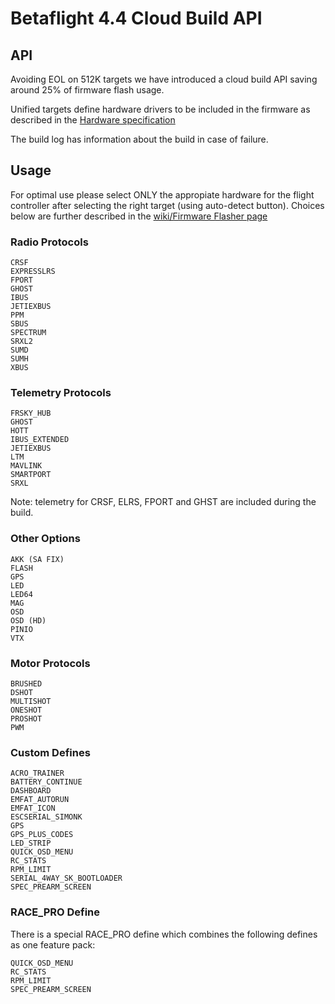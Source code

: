 # Betaflight 4.4 Cloud Build API

## API

Avoiding EOL on 512K targets we have introduced a cloud build API saving around 25% of firmware flash usage.

Unified targets define hardware drivers to be included in the firmware as described in the [Hardware specification](/docs/development/manufacturer/manufacturer-design-guidelines#42-definitions-for-unified-targets)

The build log has information about the build in case of failure.

## Usage

For optimal use please select ONLY the appropiate hardware for the flight controller after selecting the right target (using auto-detect button).
Choices below are further described in the [wiki/Firmware Flasher page](/docs/wiki/configurator/firmware-flasher-tab)

### Radio Protocols

```
CRSF
EXPRESSLRS
FPORT
GHOST
IBUS
JETIEXBUS
PPM
SBUS
SPECTRUM
SRXL2
SUMD
SUMH
XBUS
```

### Telemetry Protocols

```
FRSKY_HUB
GHOST
HOTT
IBUS_EXTENDED
JETIEXBUS
LTM
MAVLINK
SMARTPORT
SRXL
```

Note: telemetry for CRSF, ELRS, FPORT and GHST are included during the build.

### Other Options

```
AKK (SA FIX)
FLASH
GPS
LED
LED64
MAG
OSD
OSD (HD)
PINIO
VTX
```

### Motor Protocols

```
BRUSHED
DSHOT
MULTISHOT
ONESHOT
PROSHOT
PWM
```

### Custom Defines

```
ACRO_TRAINER
BATTERY_CONTINUE
DASHBOARD
EMFAT_AUTORUN
EMFAT_ICON
ESCSERIAL_SIMONK
GPS
GPS_PLUS_CODES
LED_STRIP
QUICK_OSD_MENU
RC_STATS
RPM_LIMIT
SERIAL_4WAY_SK_BOOTLOADER
SPEC_PREARM_SCREEN
```

### RACE_PRO Define

There is a special RACE_PRO define which combines the following defines as one feature pack:

```
QUICK_OSD_MENU
RC_STATS
RPM_LIMIT
SPEC_PREARM_SCREEN
```
